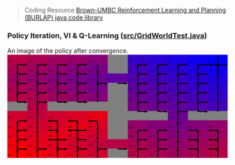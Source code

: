 > Coding Resource <a href="https://github.com/jmacglashan/burlap">Brown-UMBC Reinforcement Learning and Planning (BURLAP) java code library</a>  

### Policy Iteration, VI & Q-Learning (<a href="https://github.com/jlm429/MDPs/blob/master/src/GridWorldTest.java">src/GridWorldTest.java</a>)

An image of the policy after convergence. 
![Component Diagram](https://github.com/jlm429/MDPs/blob/master/images/PolicyIterationGrid.PNG)
